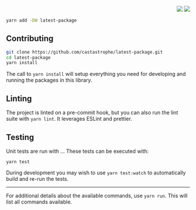 <p align="right">
    <a href="https://github.com/castastrophe/latest-package/main/LICENSE" title="License Apache"><img src="https://img.shields.io/badge/license-Apache-blue?style=rounded-square"/></a>
    <a href="https://github.com/castastrophe/latest-package/releases"><img src="https://img.shields.io/badge/releases-latest-cyan?style=rounded-square"/></a>
</p>

```bash
yarn add -DW latest-package
```

## Contributing

```bash
git clone https://github.com/castastrophe/latest-package.git
cd latest-package
yarn install
```

The call to `yarn install` will setup everything you need for developing and
running the packages in this library.

## Linting

The project is linted on a pre-commit hook, but you can also run the lint suite
with `yarn lint`. It leverages ESLint and prettier.

<a name="testing"></a>

## Testing

Unit tests are run with ... These tests can be executed with:

```
yarn test
```

During development you may wish to use `yarn test:watch` to automatically build
and re-run the tests.

---

For additional details about the available commands, use `yarn run`. This will
list all commands available.
